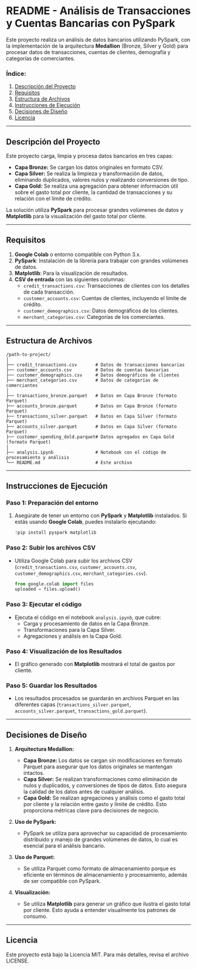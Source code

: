 

# **README - Análisis de Transacciones y Cuentas Bancarias con PySpark**

Este proyecto realiza un análisis de datos bancarios utilizando PySpark, con la implementación de la arquitectura **Medallion** (Bronze, Silver y Gold) para procesar datos de transacciones, cuentas de clientes, demografía y categorías de comerciantes. 

### **Índice:**
1. [Descripción del Proyecto](#descripción-del-proyecto)
2. [Requisitos](#requisitos)
3. [Estructura de Archivos](#estructura-de-archivos)
4. [Instrucciones de Ejecución](#instrucciones-de-ejecución)
5. [Decisiones de Diseño](#decisiones-de-diseño)
6. [Licencia](#licencia)

---

## **Descripción del Proyecto**

Este proyecto carga, limpia y procesa datos bancarios en tres capas:
- **Capa Bronze:** Se cargan los datos originales en formato CSV.
- **Capa Silver:** Se realiza la limpieza y transformación de datos, eliminando duplicados, valores nulos y realizando conversiones de tipo.
- **Capa Gold:** Se realiza una agregación para obtener información útil sobre el gasto total por cliente, la cantidad de transacciones y su relación con el límite de crédito.

La solución utiliza **PySpark** para procesar grandes volúmenes de datos y **Matplotlib** para la visualización del gasto total por cliente.

---

## **Requisitos**

1. **Google Colab** o entorno compatible con Python 3.x.
2. **PySpark**: Instalación de la librería para trabajar con grandes volúmenes de datos.
3. **Matplotlib**: Para la visualización de resultados.
4. **CSV de entrada** con las siguientes columnas:
   - `credit_transactions.csv`: Transacciones de clientes con los detalles de cada transacción.
   - `customer_accounts.csv`: Cuentas de clientes, incluyendo el límite de crédito.
   - `customer_demographics.csv`: Datos demográficos de los clientes.
   - `merchant_categories.csv`: Categorías de los comerciantes.

---

## **Estructura de Archivos**

```
/path-to-project/
│
├── credit_transactions.csv       # Datos de transacciones bancarias
├── customer_accounts.csv         # Datos de cuentas bancarias
├── customer_demographics.csv     # Datos demográficos de clientes
├── merchant_categories.csv       # Datos de categorías de comerciantes
│
├── transactions_bronze.parquet   # Datos en Capa Bronze (formato Parquet)
├── accounts_bronze.parquet       # Datos en Capa Bronze (formato Parquet)
├── transactions_silver.parquet   # Datos en Capa Silver (formato Parquet)
├── accounts_silver.parquet       # Datos en Capa Silver (formato Parquet)
├── customer_spending_dold.parquet# Datos agregados en Capa Gold (formato Parquet)
│
├── analysis.ipynb                # Notebook con el código de procesamiento y análisis
└── README.md                     # Este archivo
```

---

## **Instrucciones de Ejecución**

### Paso 1: Preparación del entorno
1. Asegúrate de tener un entorno con **PySpark** y **Matplotlib** instalados. Si estás usando **Google Colab**, puedes instalarlo ejecutando:
   ```python
   !pip install pyspark matplotlib
   ```

### Paso 2: Subir los archivos CSV
- Utiliza Google Colab para subir los archivos CSV (`credit_transactions.csv`, `customer_accounts.csv`, `customer_demographics.csv`, `merchant_categories.csv`).
  ```python
  from google.colab import files
  uploaded = files.upload()
  ```

### Paso 3: Ejecutar el código
- Ejecuta el código en el notebook `analysis.ipynb`, que cubre:
  - Carga y procesamiento de datos en la Capa Bronze.
  - Transformaciones para la Capa Silver.
  - Agregaciones y análisis en la Capa Gold.

### Paso 4: Visualización de los Resultados
- El gráfico generado con **Matplotlib** mostrará el total de gastos por cliente.

### Paso 5: Guardar los Resultados
- Los resultados procesados se guardarán en archivos Parquet en las diferentes capas (`transactions_silver.parquet`, `accounts_silver.parquet`, `transactions_gold.parquet`).

---

## **Decisiones de Diseño**

1. **Arquitectura Medallion:**
   - **Capa Bronze:** Los datos se cargan sin modificaciones en formato Parquet para asegurar que los datos originales se mantengan intactos.
   - **Capa Silver:** Se realizan transformaciones como eliminación de nulos y duplicados, y conversiones de tipos de datos. Esto asegura la calidad de los datos antes de cualquier análisis.
   - **Capa Gold:** Se realizan agregaciones y análisis como el gasto total por cliente y la relación entre gasto y límite de crédito. Esto proporciona métricas clave para decisiones de negocio.

2. **Uso de PySpark:**
   - PySpark se utiliza para aprovechar su capacidad de procesamiento distribuido y manejo de grandes volúmenes de datos, lo cual es esencial para el análisis bancario.

3. **Uso de Parquet:**
   - Se utiliza Parquet como formato de almacenamiento porque es eficiente en términos de almacenamiento y procesamiento, además de ser compatible con PySpark.

4. **Visualización:**
   - Se utiliza **Matplotlib** para generar un gráfico que ilustra el gasto total por cliente. Esto ayuda a entender visualmente los patrones de consumo.

---

## **Licencia**

Este proyecto está bajo la Licencia MIT. Para más detalles, revisa el archivo LICENSE.

